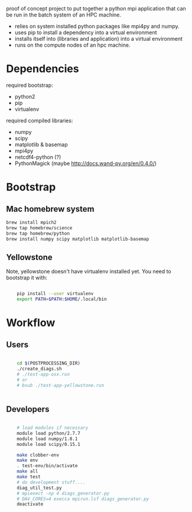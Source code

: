 proof of concept project to put together a python mpi application that can be run in the batch system of an HPC machine. 

* relies on system installed python packages like mpi4py and numpy.
* uses pip to install a dependency into a virtual environment
* installs itself into (libraries and application) into a virtual environment
* runs on the compute nodes of an hpc machine.


Dependencies
============

required bootstrap:

* python2
* pip
* virtualenv

required compiled libraries:

* numpy
* scipy 
* matplotlib & basemap
* mpi4py
* netcdf4-python (?)
* PythonMagick (maybe http://docs.wand-py.org/en/0.4.0/)


Bootstrap
=========

Mac homebrew system
-------------------

```bash
brew install mpich2
brew tap homebrew/science
brew tap homebrew/python
brew install numpy scipy matplotlib matplotlib-basemap 
```

Yellowstone
-----------

Note, yellowstone doesn't have virtualenv installed yet. You need to
bootstrap it with:

```bash

    pip install --user virtualenv
    export PATH=$PATH:$HOME/.local/bin

```


Workflow
========

Users
-----

```bash

    cd $(POSTPROCESSING_DIR)
    ./create_diags.sh
    # ./test-app-osx.run
    # or
    # bsub ./test-app-yellowstone.run
    
```


Developers
----------


```bash

    # load modules if necessary
    module load python/2.7.7
    module load numpy/1.8.1
    module load scipy/0.15.1

    make clobber-env
    make env
    . test-env/bin/activate
    make all
    make test
    # do development stuff....
    diag_util_test.py
    # mpiexect -np 4 diags_generator.py
    # DAV_CORES=4 execca mpirun.lsf diags_generator.py
    deactivate

```
